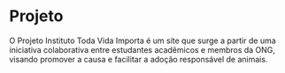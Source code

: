 # Projeto
O Projeto Instituto Toda Vida Importa é um site que surge a partir de uma iniciativa colaborativa entre estudantes acadêmicos e membros da ONG, visando promover a causa e facilitar a adoção responsável de animais.
